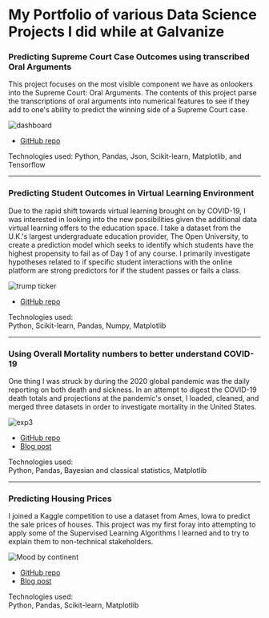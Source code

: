 # My Portfolio of various Data Science Projects I did while at Galvanize

### Predicting Supreme Court Case Outcomes using transcribed Oral Arguments
This project focuses on the most visible component we have as onlookers into the Supreme Court: Oral Arguments. The contents of this project parse the transcriptions of oral arguments into numerical features to see if they add to one's ability to predict the winning side of a Supreme Court case.

![dashboard](images/screenshot.png)

- [GitHub repo](https://github.com/jdybuncio/data-science-and-the-supreme-court)

Technologies used:
Python, Pandas, Json, Scikit-learn, Matplotlib, and Tensorflow

---
### Predicting Student Outcomes in Virtual Learning Environment
Due to the rapid shift towards virtual learning brought on by COVID-19, I was interested in looking into the new possibilities given the additional data virtual learning offers to the education space. I take a dataset from the U.K.'s largest undergraduate education provider, The Open University, to create a prediction model which seeks to identify which students have the highest propensity to fail as of Day 1 of any course. I primarily investigate hypotheses related to if specific student interactions with the online platform are strong predictors for if the student passes or fails a class.

![trump ticker](images/trump_ticker.gif)

- [GitHub repo](https://github.com/jdybuncio/predicting-virtual-learning-outcomes)

Technologies used:  
Python, Scikit-learn, Pandas, Numpy, Matplotlib


---
### Using Overall Mortality numbers to better understand COVID-19
One thing I was struck by during the 2020 global pandemic was the daily reporting on both death and sickness. In an attempt to digest the COVID-19 death totals and projections at the pandemic's onset, I loaded, cleaned, and merged three datasets in order to investigate mortality in the United States.

![exp3](images/exp3_arm_selection.png)

- [GitHub repo](https://github.com/jdybuncio/usa-mortality-investigation)
- [Blog post](https://datadybuncio.substack.com/p/motd-1-us-mortality-rates)

Technologies used:  
Python, Pandas, Bayesian and classical statistics, Matplotlib

---
### Predicting Housing Prices
I joined a Kaggle competition to use a dataset from Ames, Iowa to predict the sale prices of houses. This project was my first foray into attempting to apply some of the Supervised Learning Algorithms I learned and to try to explain them to non-technical stakeholders.

![Mood by continent](images/mood_by_continent.png)

- [GitHub repo](https://github.com/jdybuncio/predicting-housing-prices-Kaggle-comp)
- [Blog post](https://datadybuncio.substack.com/p/predicting-housing-prices)

Technologies used:  
Python, Pandas, Scikit-learn, Matplotlib

